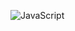 ![JavaScript](https://img.shields.io/badge/JavaScript-F7DF1E?style=for-the-badge&logo=javascript&logoColor=black)
